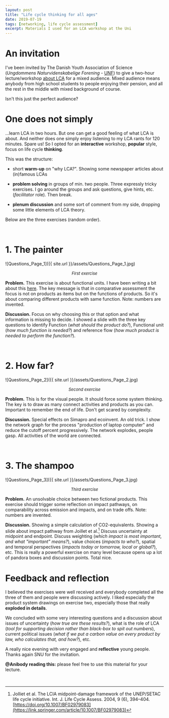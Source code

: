 ```yaml
---
layout: post
title: "Life cycle thinking for all ages"
date: 2019-07-19
tags: [networking, life cycle assessment]
excerpt: Materials I used for an LCA workshop at the Uni
---
```


# An invitation

I've been invited by The Danish Youth Association of Science (_Ungdommens Naturvidenskabelige Forening_ - [UNF](https://unf.dk/)) to give a two-hour lecture/workshop [about LCA](https://unf.dk/aktiviteter/2019-09-19/life-cycle-analysis-lca/) for a mixed audience. Mixed audience means anybody from high school students to people enjoying their pension, and all the rest in the middle with mixed background of course. 

Isn't this just the perfect audience? 

# One does not simply

...learn LCA in two hours. But one can get a good feeling of what LCA is about. And neither does one simply enjoy listening to my LCA rants for 120 minutes. Spare us! So I opted for an __interactive__ workshop, __popular__ style, focus on life cycle __thinking__.

This was the structure: 

- short __warm-up__ on "why LCA?". Showing some newspaper articles about (in)famous LCAs

- __problem solving__ in groups of min. two people. Three expressly tricky exercises. I go around the groups and ask questions, give hints, etc. (_facilitator_ role). Then break.

- __plenum discussion__ and some sort of comment from my side, dropping some little elements of LCA theory.

Below are the three exercises (random order).


&nbsp;

# 1. The painter

![Questions_Page_1]({{ site.url }}/assets/Questions_Page_1.jpg)
<center><i><font size="2">First exercise</font></i></center>


__Problem.__ This exercise is about functional units. I have been writing a bit about this [here](https://moutreach.science/2018/03/22/Shopping-Bags.html). The key message is that in comparative assessment the focus is not on products as items but on the functions of products. So it's about comparing different products with same function. Note: numbers are invented.

__Discussion.__ Focus on why choosing this or that option and what information is missing to decide. I showed a slide with the three key questions to identify Function (_what should the product do?_), Functional unit (_how much function is needed?_) and reference flow (_how much product is needed to perform the function?_). 


&nbsp;

# 2. How far?

![Questions_Page_2]({{ site.url }}/assets/Questions_Page_2.jpg)
<center><i><font size="2">Second exercise</font></i></center>

__Problem.__ This is for the visual people. It should force some system thinking. The key is to draw as many connect activities and products as you can. Important to remember the end of life. Don't get scared by complexity.

__Discussion.__ Special effects on Simapro and ecoinvent. An old trick. I show the network graph for the process "production of laptop computer" and reduce the cutoff percent progressively. The network explodes, people gasp. All activities of the world are connected. 


&nbsp;

# 3. The shampoo

![Questions_Page_3]({{ site.url }}/assets/Questions_Page_3.jpg)
<center><i><font size="2">Third exercise</font></i></center>

__Problem.__ An unsolvable choice between two fictional products. This exercise should trigger some reflection on impact pathways, on comparability across emission and impacts, and on trade offs.  Note: numbers are invented.

__Discussion.__ Showing a simple calculation of CO2-equivalents. Showing a slide about impact pathway from Joillet et al.[^1] Discuss uncertainty at midpoint and endpoint. Discuss weighting (_which impact is most important, and what "important" means?_), value choices (_impacts to who?_), spatial and temporal perspectives (_impacts today or tomorrow, local or global?_), etc. This is really a powerful exercise on many level because opens up a lot of pandora boxes and discussion points. Total nice.


# Feedback and reflection

I believed the exercises were well received and everybody completed all the three of them and people were discussing actively. I liked especially the product system drawings on exercise two, especially those that really __exploded in details__.

We concluded with some very interesting questions and a discussion about issues of uncertainty (_how true are these results?_), what is the role of LCA (_tool for supporting decision rather than black-box to spit out numbers_), current political issues (_what if we put a carbon value on every product by law, who calculates that, and how?_), etc. 

A really nice evening with very engaged and __reflective__ young people. Thanks again SNU for the invitation.

__@Anibody reading this:__ please feel free to use this material for your lecture.



&nbsp;


[^1]: Jolliet et al. The LCIA midpoint-damage framework of the UNEP/SETAC life cycle initiative. Int. J. Life Cycle Assess. 2004, 9 (6), 394–404. [https://doi.org/10.1007/BF02979083](https://link.springer.com/article/10.1007/BF02979083)

